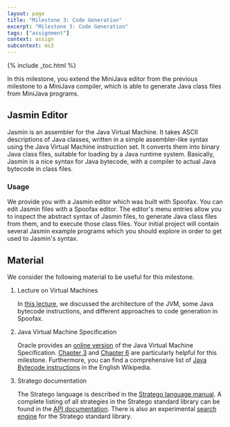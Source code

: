 ```yaml
---
layout: page
title: "Milestone 3: Code Generation"
excerpt: "Milestone 3: Code Generation"
tags: ["assignment"]
context: assign
subcontext: ms3
---
```


{% include _toc.html %}

In this milestone, you extend the MiniJava editor from the previous milestone to a MiniJava compiler, which is able to generate Java class files from MiniJava programs.

## Jasmin Editor

Jasmin is an assembler for the Java Virtual Machine.
It takes ASCII descriptions of Java classes, written in a simple assembler-like syntax using the Java Virtual Machine instruction set.
It converts them into binary Java class files, suitable for loading by a Java runtime system.
Basically, Jasmin is a nice syntax for Java bytecode, with a compiler to actual Java bytecode in class files.

### Usage

We provide you with a Jasmin editor which was built with Spoofax.
You can edit Jasmin files with a Spoofax editor.
The editor's menu entries allow you to inspect the abstract syntax of Jasmin files, to generate Java class files from them, and to execute those class files.
Your initial project will contain several Jasmin example programs which you should explore in order to get used to Jasmin's syntax.

## Material

We consider the following material to be useful for this milestone.

1. Lecture on Virtual Machines

    In [this lecture](/lectures/techniques/virtual-machines), we discussed the architecture of the JVM, some Java bytecode instructions, and different approaches to code generation in Spoofax.

2. Java Virtual Machine Specification

    Oracle provides an [online version][JVM] of the Java Virtual Machine Specification.
    [Chapter 3][JVMch3] and [Chapter 6][JVMch6] are particularly helpful for this milestone.
    Furthermore, you can find a comprehensive list of [Java Bytecode instructions][JBCInstructions] in the English Wikipedia.

[JVM]: http://docs.oracle.com/javase/specs/jvms/se8/html/
[JVMch3]: http://docs.oracle.com/javase/specs/jvms/se8/html/jvms-3.html
[JVMch6]: http://docs.oracle.com/javase/specs/jvms/se8/html/jvms-3.html
[JBCInstructions]: https://en.wikipedia.org/wiki/Java_bytecode_instruction_listings

3. Stratego documentation

    The Stratego language is described in the [Stratego language manual](http://metaborg.org/en/latest/source/langdev/meta/lang/stratego/index.html).
    A complete listing of all strategies in the Stratego standard library can be found in the [API documentation](http://releases.strategoxt.org/docs/api/libstratego-lib/stable/docs/).
    There is also an experimental [search engine](http://xdoc.martkolthof.nl/) for the Stratego standard library.
